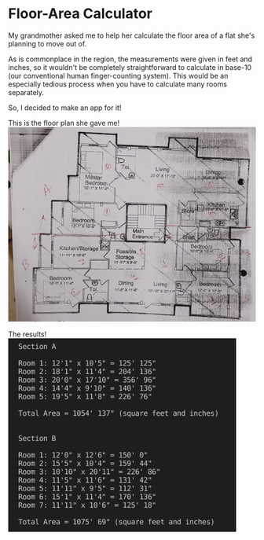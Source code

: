 # Floor-Area Calculator

My grandmother asked me to help her calculate the floor area of a flat she's planning to move out of.

As is commonplace in the region, the measurements were given in feet and inches, so it wouldn't be completely straightforward to calculate in base-10 (our conventional human finger-counting system). This would be an especially tedious process when you have to calculate many rooms separately.

So, I decided to make an app for it!


This is the floor plan she gave me!
![image](./floor_plan.png)

The results!
![image](./floorCalc.png)
